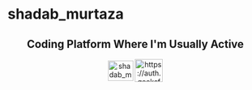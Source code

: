 # shadab_murtaza

<!-- Coding Platform -->

<h2 align="center">Coding Platform Where I'm Usually Active</h2>
<p align="center">
<a href="https://leetcode.com/shadab_murtaza/" target="blank"><img align="center" src="https://raw.githubusercontent.com/rahuldkjain/github-profile-readme-generator/master/src/images/icons/Social/leet-code.svg" alt="shadab_murtuza" height="40" width="50" /></a>
<a href="https://auth.geeksforgeeks.org/user/shadab_murtuza/profile" target="blank"><img align="center" src="https://raw.githubusercontent.com/rahuldkjain/github-profile-readme-generator/master/src/images/icons/Social/geeks-for-geeks.svg" alt="https://auth.geeksforgeeks.org/user/shadab_murtuza/profile" height="45" width="55" /></a>
</p>
<br>
